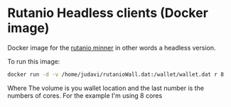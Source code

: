 # Rutanio Headless clients (Docker image)
Docker image for the [rutanio minner](https://github.com/rutanio-sys/rutanio-qt) in other words a headless version. 

To run this image:
```bash
docker run -d -v /home/judavi/rutanioWall.dat:/wallet/wallet.dat r 8
```

Where
The volume is you wallet location and the last number is the numbers of cores. For the example I'm using 8 cores
